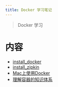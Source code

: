 ```yaml
---
title: Docker 学习笔记
---
```


> Docker 学习

# 内容

- [install_docker](/linux/4_docker/install_docker.html)
- [install_zipkin](/linux/4_docker/zipkin.html)
- [Mac上使用Docker](/linux/4_docker/01_mac_docker.html)
- [理解容器的知识体系](/linux/4_docker/02_docker_basic.html)
